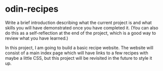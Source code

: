# odin-recipes
Write a brief introduction describing what the current project is and what skills you will have demonstrated once you have completed it. (You can also do this as a self-reflection at the end of the project, which is a good way to review what you have learned.)

In this project, I am going to build a basic recipe website. The website will consist of a main index page which will have links to a few recipes with maybe a little CSS, but this project will be revisited in the future to style it up.
